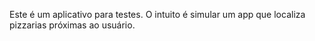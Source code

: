 Este é um aplicativo para testes. O intuito é simular um app que localiza pizzarias próximas ao usuário.
